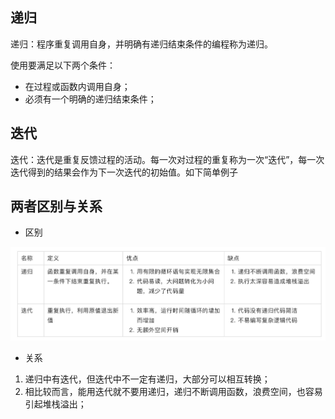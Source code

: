 ## 递归

递归：程序重复调用自身，并明确有递归结束条件的编程称为递归。

使用要满足以下两个条件：

* 在过程或函数内调用自身；
* 必须有一个明确的递归结束条件；
  
## 迭代
迭代：迭代是重复反馈过程的活动。每一次对过程的重复称为一次“迭代”，每一次迭代得到的结果会作为下一次迭代的初始值。如下简单例子

## 两者区别与关系

* 区别

![递归迭代区别](./递归迭代区别.png)

* 关系
1. 递归中有迭代，但迭代中不一定有递归，大部分可以相互转换；
2. 相比较而言，能用迭代就不要用递归，递归不断调用函数，浪费空间，也容易引起堆栈溢出；